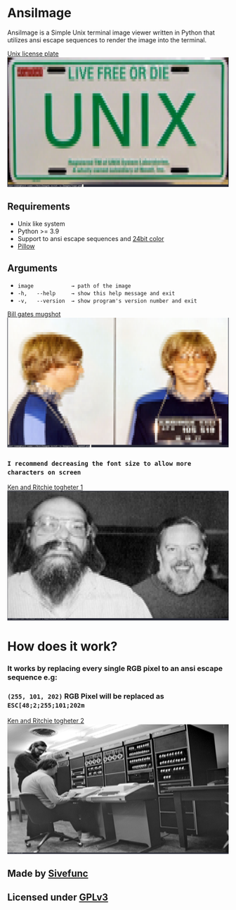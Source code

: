# AnsiImage

AnsiImage is a Simple Unix terminal image viewer written in Python that utilizes ansi escape sequences to render the image into the terminal.

[Unix license plate](https://commons.wikimedia.org/wiki/File:UNIX-Licence-Plate.JPG)
![Logo](Images/logo.png)

## Requirements

- Unix like system
- Python >= 3.9
- Support to ansi escape sequences and [24bit color](https://en.wikipedia.org/wiki/Color_depth)
- [Pillow](https://github.com/python-pillow/Pillow)

## Arguments
- `image		    → path of the image`
- `-h,   --help     → show this help message and exit`
- `-v,   --version  → show program's version number and exit`

[Bill gates mugshot](https://commons.wikimedia.org/wiki/File:Bill_Gates_mugshot.png)
![Mugshot](Images/bill-speed.png)

### `I recommend decreasing the font size to allow more characters on screen`

[Ken and Ritchie togheter 1](https://commons.wikimedia.org/wiki/File:Ken_Thompson_and_Dennis_Ritchie--1973.jpg)
![Creators1](Images/kenandritchie1.png)

# How does it work?

### It works by replacing every single RGB pixel to an ansi escape sequence e.g:
### `(255, 101, 202)` RGB Pixel will be replaced as `ESC[48;2;255;101;202m `

[Ken and Ritchie togheter 2](https://www.bell-labs.com/usr/dmr/www/picture.html)
![Creators2](Images/kenandritchie2.png)

## Made by [Sivefunc](https://gitlab.com/sivefunc)
## Licensed under [GPLv3](LICENSE)
